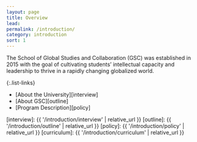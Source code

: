 ```yaml
---
layout: page
title: Overview
lead: 
permalink: /introduction/
category: introduction
sort: 1
---
```


The School of Global Studies and Collaboration (GSC) was established in 2015 with the goal of cultivating students’ intellectual capacity and leadership to thrive in a rapidly changing globalized world.

{:.list-links}
- [About the University][interview]
- [About GSC][outline]
- [Program Description][policy]


[interview]: {{ '/introduction/interview' | relative_url }}
[outline]: {{ '/introduction/outline' | relative_url }}
[policy]: {{ '/introduction/policy' | relative_url }}
[curriculum]: {{ '/introduction/curriculum' | relative_url }}
